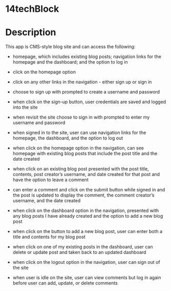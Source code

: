 # 14techBlock

# Description

This app is CMS-style blog site and can access the following:

- homepage, which includes existing blog posts; navigation links for the homepage and the dashboard; and the option to log in

- click on the homepage option

- click on any other links in the navigation - either sign up or sign in

- choose to sign up with prompted to create a username and password

- when click on the sign-up button, user credentials are saved and logged into the site

- when revisit the site choose to sign in with prompted to enter my username and password

- when signed in to the site, user can use navigation links for the homepage, the dashboard, and the option to log out

- when click on the homepage option in the navigation, can see homepage with existing blog posts that include the post title and the date created

- when click on an existing blog post presented with the post title, contents, post creator’s username, and date created for that post and have the option to leave a comment

- can enter a comment and click on the submit button while signed in and the post is updated to display the comment, the comment creator’s username, and the date created

- when click on the dashboard option in the navigation, presented with any blog posts I have already created and the option to add a new blog post

- when click on the button to add a new blog post, user can enter both a title and contents for my blog post

- when click on one of my existing posts in the dashboard, user can delete or update post and taken back to an updated dashboard

- when click on the logout option in the navigation, user can sign out of the site

- when user is idle on the site, user can view comments but log in again before user can add, update, or delete comments
